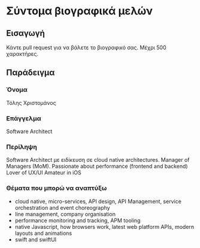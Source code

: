 # Σύντομα βιογραφικά μελών

## Εισαγωγή

Κάντε pull request για να βάλετε το βιογραφικό σας. Μέχρι 500 χαρακτήρες.

## Παράδειγμα

### Όνομα
Τόλης Χριστομάνος
### Επάγγελμα
Software Architect
### Περίληψη
Software Architect με ειδίκευση σε cloud native architectures. 
Manager of Managers (MoM).
Passionate about performance (frontend and backend)
Lover of UX/UI
Amateur in iOS
### Θέματα που μπορώ να αναπτύξω
* cloud native, micro-services, API design, API Management, service orchestration and event choreography
* line management, company organisation
* performance monitoring and tracking, APM tooling
* native Javascript, how browsers work, latest web platform APIs, modern layouts and animations
* swift and swiftUI

